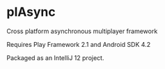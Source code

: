 plAsync
=======

Cross platform asynchronous multiplayer framework

Requires Play Framework 2.1 and Android SDK 4.2

Packaged as an IntelliJ 12 project.
